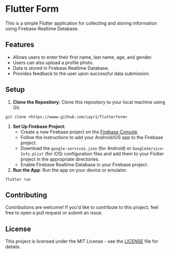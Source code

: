 <h1>Flutter Form</h1>

<p>This is a simple Flutter application for collecting and storing information using Firebase Realtime Database.</p>

<h2>Features</h2>

<ul>
  <li>Allows users to enter their first name, last name, age, and gender.</li>
  <li>Users can also upload a profile photo.</li>
  <li>Data is stored in Firebase Realtime Database.</li>
  <li>Provides feedback to the user upon successful data submission.</li>
</ul>

<h2>Setup</h2>

<ol>
  <li><strong>Clone the Repository</strong>: Clone this repository to your local machine using Git.</li>
</ol>

<pre><code>git clone &lt;https://wwww.github.com/iayr1/flutterform&gt;
</code></pre>

<ol>
  <li><strong>Set Up Firebase Project</strong>:
    <ul>
      <li>Create a new Firebase project on the <a href="https://console.firebase.google.com/">Firebase Console</a>.</li>
      <li>Follow the instructions to add your Android/iOS app to the Firebase project.</li>
      <li>Download the <code>google-services.json</code> (for Android) or <code>GoogleService-Info.plist</code> (for iOS) configuration files and add them to your Flutter project in the appropriate directories.</li>
      <li>Enable Firebase Realtime Database in your Firebase project.</li>
    </ul>
  </li>
  <li><strong>Run the App</strong>: Run the app on your device or emulator.</li>
</ol>

<pre><code>flutter run
</code></pre>

<h2>Contributing</h2>

<p>Contributions are welcome! If you'd like to contribute to this project, feel free to open a pull request or submit an issue.</p>

<h2>License</h2>

<p>This project is licensed under the MIT License - see the <a href="LICENSE">LICENSE</a> file for details.</p>
